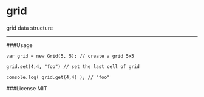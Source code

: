 grid
====

grid data structure

---

###Usage

```
var grid = new Grid(5, 5); // create a grid 5x5

grid.set(4,4, "foo") // set the last cell of grid

console.log( grid.get(4,4) ); // "foo"
```

###License
MIT
